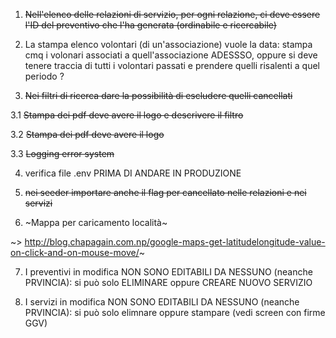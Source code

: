 

1. ~~Nell'elenco delle relazioni di servizio, per ogni relazione, ci deve essere l'ID del preventivo che l'ha generata (ordinabile e ricercabile)~~ 


2. La stampa elenco volontari (di un'associazione) vuole la data: stampa cmq i volonari associati a quell'associazione ADESSSO, oppure si deve tenere traccia di tutti i volontari passati e prendere quelli risalenti a quel periodo ?


3. ~~Nei filtri di ricerca dare la possibilità di escludere quelli cancellati~~


3.1 ~~Stampa dei pdf deve avere il logo e descrivere il filtro~~

3.2 ~~Stampa dei pdf deve avere il logo~~


3.3 ~~Logging error system~~


4. verifica file .env PRIMA DI ANDARE IN PRODUZIONE


5. ~~nei seeder importare anche il flag per cancellato nelle relazioni e nei servizi~~


6. ~Mappa per caricamento località~ 

~> http://blog.chapagain.com.np/google-maps-get-latitudelongitude-value-on-click-and-on-mouse-move/~



7. I preventivi in modifica NON SONO EDITABILI DA NESSUNO (neanche PRVINCIA): si può solo ELIMINARE oppure CREARE NUOVO SERVIZIO

8. I servizi in modifica NON SONO EDITABILI DA NESSUNO (neanche PRVINCIA): si può solo elimnare oppure stampare (vedi screen con firme GGV)



